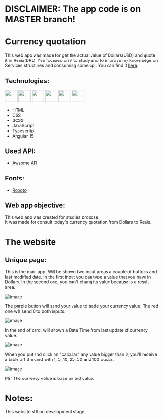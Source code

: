 # DISCLAIMER: The app code is on MASTER branch!

# Currency quotation

This web app was made for get the actual value of Dollars(USD) and quote it in Reais(BRL). I've focused on it to study and to improve my knowledge on Services structures and consuming some api. You can find it <a href="https://bryan-olima.github.io/currencyQuotation/" target="_blank">here</a>.

## Technologies:
<div align="left">
  <img src="https://camo.githubusercontent.com/da7acacadecf91d6dc02efcd2be086bb6d78ddff19a1b7a0ab2755a6fda8b1e9/68747470733a2f2f63646e2e6a7364656c6976722e6e65742f67682f64657669636f6e732f64657669636f6e2f69636f6e732f68746d6c352f68746d6c352d6f726967696e616c2e737667" width="40px" target="_blank">
  <img src="https://camo.githubusercontent.com/2e496d4bfc6f753ddca87b521ce95c88219f77800212ffa6d4401ad368c82170/68747470733a2f2f63646e2e6a7364656c6976722e6e65742f67682f64657669636f6e732f64657669636f6e2f69636f6e732f637373332f637373332d6f726967696e616c2e737667" width="40px" target="_blank">
  <img src="https://upload.wikimedia.org/wikipedia/commons/thumb/9/96/Sass_Logo_Color.svg/2560px-Sass_Logo_Color.svg.png" width="40px" target="_blank">
  <img src="https://miro.medium.com/max/1024/1*S-nV902O1yWwpFbxn0P_xA.png" width="40px" target="_blank">
  <img src="https://upload.wikimedia.org/wikipedia/commons/4/4c/Typescript_logo_2020.svg" width="40px" target="_blank">
   <img src="https://seeklogo.com/images/A/angular-icon-logo-9946B9795D-seeklogo.com.png" width="40px" target="_blank">
 </div>
<ul>
  <p>
    <li>HTML</li>
    <li>CSS</li>
    <li>SCSS</li>
    <li>JavaScript</li>
    <li>Typescritp</li>
    <li>Angular 15</li>
  </p>
</ul>

## Used API:
  <ul>
    <li>
      <a href="https://docs.awesomeapi.com.br/api-de-moedas" target="_blank">Awsome API</a>
    </li>
  </ul>

## Fonts:
  <ul>
    <li>
      <a href="https://fonts.google.com/specimen/Roboto" target="_blank">Roboto</a>
    </li>
  </ul>

## Web app objective:
<p>
  This web app was created for studies propose. <br/>
  It was made for consult today's currency quotation from Dollars to Reais.
</p>

# The website

## Unique page:

This is the main app. Will be shown two input areas a couple of buttons and last modified date. 
In the first input you can type a value that you have in Dollars. In the second one, you can't chang its value because is a result area.

![image](https://user-images.githubusercontent.com/85527991/208156708-94e61e93-9ba1-4b02-94c0-019786d0669d.png)

The purple button will send your value to trade your currency value. The red one will send 0 to both inputs. 

![image](https://user-images.githubusercontent.com/85527991/208155553-24e767ca-a504-4c03-945e-6faba53c2097.png)

In the end of card, will shown a Date Time from last update of currency value. 

![image](https://user-images.githubusercontent.com/85527991/208156122-dd456cd6-9ec0-4af4-bf8d-d810691653a5.png)

When you put and click on "calcular" any value bigger than 0, you'll receive a table off the card with 1, 5, 10, 25, 50 and 100 bucks.

![image](https://user-images.githubusercontent.com/85527991/208156452-5d42307e-3db9-4f93-aec0-f99a9feeed83.png)

PS: The currency value is base on bid value.

# Notes:

This website still on development stage.
